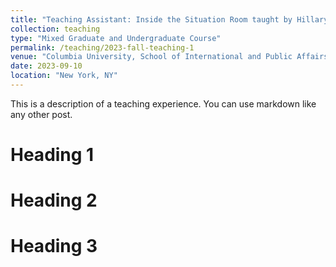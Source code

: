 ```yaml
---
title: "Teaching Assistant: Inside the Situation Room taught by Hillary Clinton and Keren Yarhi-Milo"
collection: teaching
type: "Mixed Graduate and Undergraduate Course"
permalink: /teaching/2023-fall-teaching-1
venue: "Columbia University, School of International and Public Affairs"
date: 2023-09-10
location: "New York, NY"
---
```


This is a description of a teaching experience. You can use markdown like any other post.

Heading 1
======

Heading 2
======

Heading 3
======
